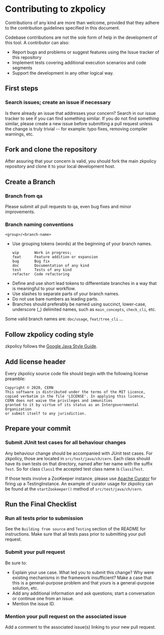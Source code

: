 # Contributing to zkpolicy

Contributions of any kind are more than welcome, provided that they adhere to the contribution guidelines specified in this document.

Codebase contributions are not the sole form of help in the development of this tool. A contributor can also:
* Report bugs and problems or suggest features using the Issue tracker of this repository
* Implement tests covering additional execution scenarios and code segments
* Support the development in any other logical way.

## First steps

### Search issues; create an issue if necessary

Is there already an issue that addresses your concern? Search in our issue tracker to see if you can find something similar. If you do not find something similar, please create a new issue before submitting a pull request unless the change is truly trivial -- for example: typo fixes, removing compiler warnings, etc.

## Fork and clone the repository

After assuring that your concern is valid, you should fork the main zkpolicy repository and clone it to your local development host.

## Create a Branch

### Branch from qa
Please submit all pull requests to qa, even bug fixes and minor improvements.

### Branch naming conventions

```
<group>/<branch-name>
```

* Use grouping tokens (words) at the beginning of your branch names.
    ```
    wip       Work in progress;
    feat      Feature addition or expansion
    bug       Bug fix
    doc       Documentation of any kind
    test      Tests of any kind
    refactor  Code refactoring
    ```
* Define and use short lead tokens to differentiate branches in a way that is meaningful to your workflow.
* Use slashes to separate parts of your branch names.
* Do not use bare numbers as leading parts.
* Branches should preferably be named using succinct, lower-case, underscore (_) delimited names, such as `main_concepts`, `check_cli`, etc.

Some valid branch names are: `doc/usage`, `feat/tree_cli` ...

## Follow zkpolicy coding style

zkpolicy follows the [Google Java Style Guide](https://google.github.io/styleguide/javaguide.html).

## Add license header

Every zkpolicy source code file should begin with the following license preamble:
```
Copyright © 2020, CERN
This software is distributed under the terms of the MIT Licence,
copied verbatim in the file 'LICENSE'. In applying this licence,
CERN does not waive the privileges and immunities
granted to it by virtue of its status as an Intergovernmental Organization
or submit itself to any jurisdiction.
```

## Prepare your commit

### Submit JUnit test cases for all behaviour changes

Any behaviour change should be accompanied with JUnit test cases. For zkpolicy, those are located in `src/test/java/ch/cern`. Each class should have its own tests on that directory, named after her name with the suffix `Test`. So for class `Class1` the accepted test class name is `Class1Test`.

If those tests involve a ZooKeeper instance, please use [Apache Curator](https://curator.apache.org/) for firing up a TestingInstance. An example of curator usage for zkpolicy can be found at the `startZookeeper()` method of `src/test/java/ch/cern`.

## Run the Final Checklist

### Run all tests prior to submission

See the `Building from source` and `Testing` section of the README for instructions. Make sure that all tests pass prior to submitting your pull request.

### Submit your pull request

Be sure to:
* Explain your use case. What led you to submit this change? Why were existing mechanisms in the framework insufficient? Make a case that this is a general-purpose problem and that yours is a general-purpose solution, etc.
* Add any additional information and ask questions; start a conversation or continue one from an issue.
* Mention the issue ID.

### Mention your pull request on the associated issue

Add a comment to the associated issue(s) linking to your new pull request.
